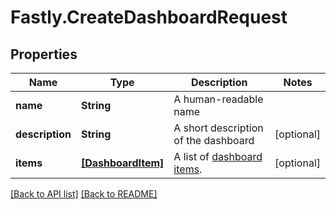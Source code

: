 # Fastly.CreateDashboardRequest

## Properties

Name | Type | Description | Notes
------------ | ------------- | ------------- | -------------
**name** | **String** | A human-readable name | 
**description** | **String** | A short description of the dashboard | [optional] 
**items** | [**[DashboardItem]**](DashboardItem.md) | A list of [dashboard items](#dashboard-item). | [optional] 


[[Back to API list]](../../README.md#endpoints) [[Back to README]](../../README.md)
